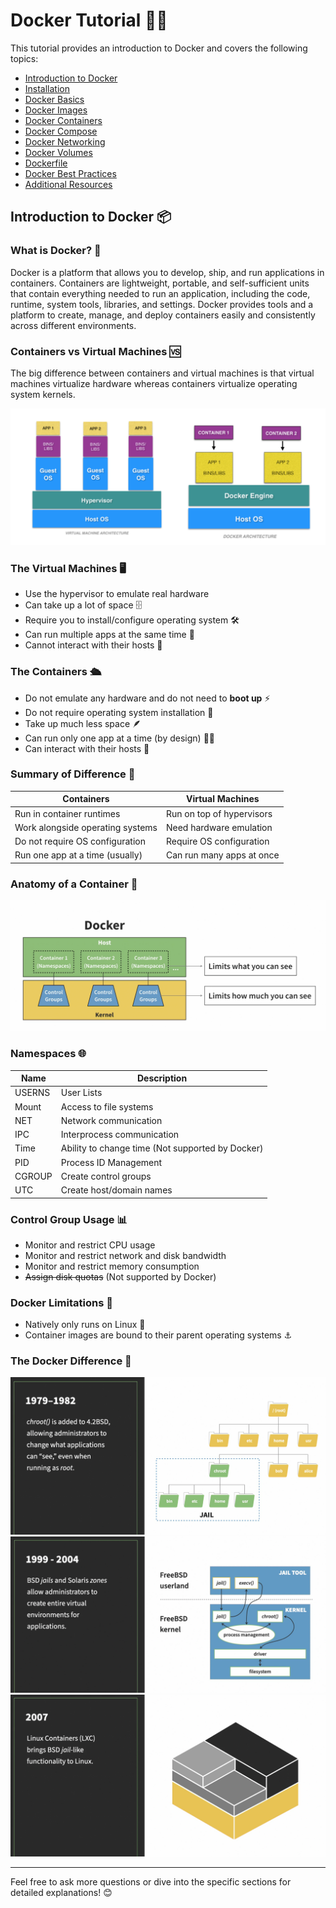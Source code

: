 # Docker Tutorial 🚀🐳

This tutorial provides an introduction to Docker and covers the following topics:

- [Introduction to Docker](#introduction-to-docker)
- [Installation](#installation)
- [Docker Basics](#docker-basics)
- [Docker Images](#docker-images)
- [Docker Containers](#docker-containers)
- [Docker Compose](#docker-compose)
- [Docker Networking](#docker-networking)
- [Docker Volumes](#docker-volumes)
- [Dockerfile](#dockerfile)
- [Docker Best Practices](#docker-best-practices)
- [Additional Resources](#additional-resources)

## Introduction to Docker 📦

### What is Docker? 🤔
Docker is a platform that allows you to develop, ship, and run applications in containers. Containers are lightweight, portable, and self-sufficient units that contain everything needed to run an application, including the code, runtime, system tools, libraries, and settings. Docker provides tools and a platform to create, manage, and deploy containers easily and consistently across different environments.

### Containers vs Virtual Machines 🆚
The big difference between containers and virtual machines is that virtual machines virtualize hardware whereas containers virtualize operating system kernels.

![Containers vs VMs](image/README/1716809927453.png)

### The Virtual Machines 🖥️
- Use the hypervisor to emulate real hardware
- Can take up a lot of space 🗄️
- Require you to install/configure operating system 🛠️
- Can run multiple apps at the same time 🔄
- Cannot interact with their hosts 🚫

### The Containers 🛳️
- Do not emulate any hardware and do not need to **boot up** ⚡
- Do not require operating system installation 🧩
- Take up much less space 🪶
- Can run only one app at a time (by design) 🏃‍♂️
- Can interact with their hosts 🔗

### Summary of Difference 📝
| Containers                       | Virtual Machines          |
| -------------------------------- | ------------------------- |
| Run in container runtimes        | Run on top of hypervisors |
| Work alongside operating systems | Need hardware emulation   |
| Do not require OS configuration  | Require OS configuration  |
| Run one app at a time (usually)  | Can run many apps at once |

### Anatomy of a Container 🔬
![Anatomy of a Container](image/README/1716810486368.png)

### Namespaces 🌐
| Name   | Description                                       |
| ------ | ------------------------------------------------- |
| USERNS | User Lists                                        |
| Mount  | Access to file systems                            |
| NET    | Network communication                             |
| IPC    | Interprocess communication                        |
| Time   | Ability to change time (Not supported by Docker)  |
| PID    | Process ID Management                             |
| CGROUP | Create control groups                             |
| UTC    | Create host/domain names                          |

### Control Group Usage 📊
- Monitor and restrict CPU usage
- Monitor and restrict network and disk bandwidth
- Monitor and restrict memory consumption
- ~~Assign disk quotas~~ (Not supported by Docker)

### Docker Limitations 🚧
- Natively only runs on Linux 🐧
- Container images are bound to their parent operating systems ⚓

### The Docker Difference 🚀
![Docker Difference](image/README/1716811178672.png)
![Docker Example 1](image/README/1716811214471.png)
![Docker Example 2](image/README/1716811242156.png)

---

Feel free to ask more questions or dive into the specific sections for detailed explanations! 😊
